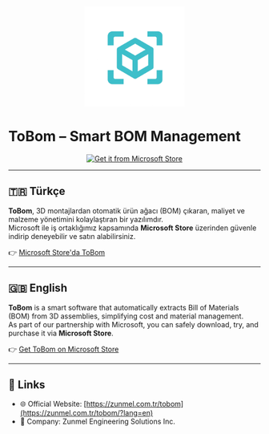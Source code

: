 <p align="center">
  <img src="https://github.com/Zunmel/tobom/blob/main/logo.png" alt="ToBom Logo" width="200"/>
</p>

# ToBom – Smart BOM Management

<p align="center">
  <a href="https://apps.microsoft.com/detail/9PLDS79H6JDV">
    <img src="https://get.microsoft.com/images/en-us%20dark.svg" alt="Get it from Microsoft Store" height="60"/>
  </a>
</p>

---

## 🇹🇷 Türkçe

**ToBom**, 3D montajlardan otomatik ürün ağacı (BOM) çıkaran, maliyet ve malzeme yönetimini kolaylaştıran bir yazılımdır.  
Microsoft ile iş ortaklığımız kapsamında **Microsoft Store** üzerinden güvenle indirip deneyebilir ve satın alabilirsiniz.  

👉 [Microsoft Store'da ToBom](https://apps.microsoft.com/detail/9PLDS79H6JDV)  

---

## 🇬🇧 English

**ToBom** is a smart software that automatically extracts Bill of Materials (BOM) from 3D assemblies, simplifying cost and material management.  
As part of our partnership with Microsoft, you can safely download, try, and purchase it via **Microsoft Store**.  

👉 [Get ToBom on Microsoft Store](https://apps.microsoft.com/detail/9PLDS79H6JDV)  

---

## 🔗 Links
- 🌐 Official Website: [https://zunmel.com.tr/tobom](https://zunmel.com.tr/tobom/?lang=en)
- 🏢 Company: Zunmel Engineering Solutions Inc.
